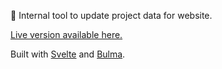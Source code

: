 🚀 Internal tool to update project data for website.

[Live version available here.](https://ministry-manager.now.sh/)

Built with [Svelte](http://svelte.dev) and [Bulma](https://bulma.io).
